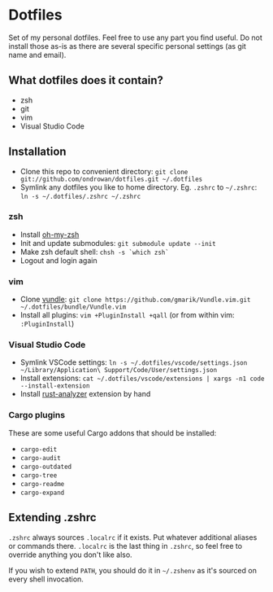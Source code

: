 # Dotfiles

Set of my personal dotfiles. Feel free to use any part you find useful. Do not
install those as-is as there are several specific personal settings (as git
name and email).


## What dotfiles does it contain?

* zsh
* git
* vim
* Visual Studio Code


## Installation

* Clone this repo to convenient directory:
  `git clone git://github.com/ondrowan/dotfiles.git ~/.dotfiles`
* Symlink any dotfiles you like to home directory. Eg. `.zshrc` to `~/.zshrc`:
  `ln -s ~/.dotfiles/.zshrc ~/.zshrc`


### zsh

* Install [oh-my-zsh](https://github.com/robbyrussell/oh-my-zsh)
* Init and update submodules: `git submodule update --init`
* Make zsh default shell: `` chsh -s `which zsh` ``
* Logout and login again


### vim

* Clone [vundle](https://github.com/gmarik/Vundle.vim): `git clone https://github.com/gmarik/Vundle.vim.git ~/.dotfiles/bundle/Vundle.vim`
* Install all plugins: `vim +PluginInstall +qall` (or from within vim: `:PluginInstall`)


### Visual Studio Code

* Symlink VSCode settings: `ln -s ~/.dotfiles/vscode/settings.json ~/Library/Application\ Support/Code/User/settings.json`
* Install extensions: `cat ~/.dotfiles/vscode/extensions | xargs -n1 code --install-extension`
* Install [rust-analyzer](https://github.com/rust-analyzer/rust-analyzer) extension by hand


### Cargo plugins

These are some useful Cargo addons that should be installed:

* `cargo-edit`
* `cargo-audit`
* `cargo-outdated`
* `cargo-tree`
* `cargo-readme`
* `cargo-expand`


## Extending .zshrc

`.zshrc` always sources `.localrc` if it exists. Put whatever additional aliases or commands there.
`.localrc` is the last thing in `.zshrc`, so feel free to override anything you don't like also.

If you wish to extend `PATH`, you should do it in `~/.zshenv` as it's sourced on every shell invocation.
